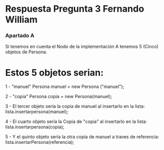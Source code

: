 # Respuesta Pregunta 3 Fernando William

### Apartado A

Si tenemos en cuenta el Nodo de la implementación A tenemos 5 (Cinco) objetos de Persona.

# Estos 5 objetos serian: 

1 - "manuel" Persona manuel = new Persona ("manuel");

2 - "copia" Persona copia = new Persona(manuel);

3 - El tercer objeto sería la copia de manuel al insertarlo en la lista: lista.insertarpersona(manuel);

4 - El cuarto objeto sería la Copia de "copia" al insertarlo en la lista: lista.insertarpersona(copia);

5 - Y el quinto objeto sería la otra copia de manuel a traves de referencia: lista.insertarPersona(referencia);  